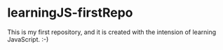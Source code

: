 # learningJS-firstRepo
This is my first repository, and it is created with the intension of learning JavaScript. :-)
